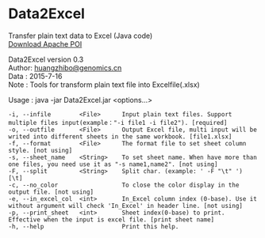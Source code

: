 # Data2Excel
Transfer plain text data to Excel (Java code)  
[Download Apache POI](http://www.apache.org/dyn/closer.cgi/poi/release/bin/poi-bin-3.12-20150511.tar.gz "http://www.apache.org/dyn/closer.cgi/poi/release/bin/poi-bin-3.12-20150511.tar.gz")  

Data2Excel version 0.3  
Author: huangzhibo@genomics.cn  
Data  : 2015-7-16  
Note  : Tools for transform plain text file into Excelfile(.xlsx)    

Usage : java -jar Data2Excel.jar \<options...\>  

	-i, --infile      	<File>  	Input plain text files. Support multiple files input(example："-i file1 -i file2"). [required]
	-o, --outfile     	<File>  	Output Excel file, multi input will be writed into different sheets in the same workbook. [file1.xlsx]
	-f, --format      	<File>  	The format file to set sheet column style. [not using]
	-s, --sheet_name  	<String>	To set sheet name. When have more than one files, you need use it as "-s name1,name2". [not using]
	-F, --split       	<String>	Split char. (example: ' -F "\t" ') [\t]
	-c, --no_color    	        	To close the color display in the output file. [not using]
	-e, --in_excel_col	<int>   	In_Excel column index (0-base). Use it without argument will check 'In_Excel' in header line. [not using]
	-p, --print_sheet 	<int>   	Sheet index(0-base) to print. Effective when the input is excel file. [print sheet name]
	-h, --help        	        	Print this help.

